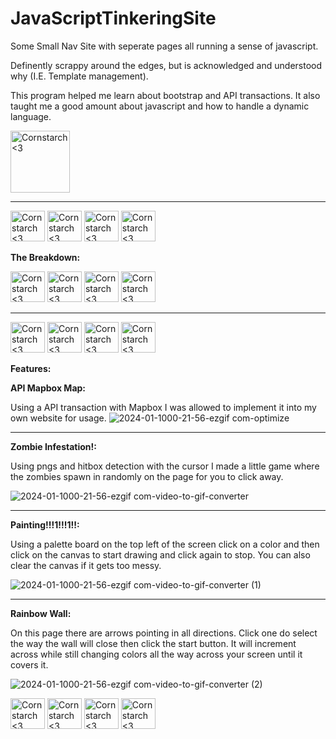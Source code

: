 # JavaScriptTinkeringSite
Some Small Nav Site with seperate pages all running a sense of javascript.

Definently scrappy around the edges, but is acknowledged and understood why (I.E. Template management).

This program helped me learn about bootstrap and API transactions. It also taught me a good amount about javascript and how to handle a dynamic language.

<img src="https://github.com/Kingerthanu/JavaScriptTinkeringSite/assets/76754592/42b4d279-4c11-4403-919f-8056460b9e24" alt="Cornstarch <3" width="95" height="99">

------------------------------------------------------

<img src="https://github.com/Kingerthanu/JavaScriptTinkeringSite/assets/76754592/021fb2dc-10fc-4dfd-8885-c591a5b28af5" alt="Cornstarch <3" width="55" height="49"> <img src="https://github.com/Kingerthanu/JavaScriptTinkeringSite/assets/76754592/021fb2dc-10fc-4dfd-8885-c591a5b28af5" alt="Cornstarch <3" width="55" height="49"> <img src="https://github.com/Kingerthanu/JavaScriptTinkeringSite/assets/76754592/021fb2dc-10fc-4dfd-8885-c591a5b28af5" alt="Cornstarch <3" width="55" height="49"> <img src="https://github.com/Kingerthanu/JavaScriptTinkeringSite/assets/76754592/021fb2dc-10fc-4dfd-8885-c591a5b28af5" alt="Cornstarch <3" width="55" height="49">


**The Breakdown:**




<img src="https://github.com/Kingerthanu/JavaScriptTinkeringSite/assets/76754592/d65b95bc-ab8c-44e9-81fb-9b5b08e7dee4" alt="Cornstarch <3" width="55" height="49"> <img src="https://github.com/Kingerthanu/JavaScriptTinkeringSite/assets/76754592/d65b95bc-ab8c-44e9-81fb-9b5b08e7dee4" alt="Cornstarch <3" width="55" height="49"> <img src="https://github.com/Kingerthanu/JavaScriptTinkeringSite/assets/76754592/d65b95bc-ab8c-44e9-81fb-9b5b08e7dee4" alt="Cornstarch <3" width="55" height="49"> <img src="https://github.com/Kingerthanu/JavaScriptTinkeringSite/assets/76754592/d65b95bc-ab8c-44e9-81fb-9b5b08e7dee4" alt="Cornstarch <3" width="55" height="49">

--------------------------------------------------------------------------------------------------------------------------------------------------------------------------

<img src="https://github.com/Kingerthanu/JavaScriptTinkeringSite/assets/76754592/0166c8f3-db3f-4876-91f9-72ba492a127f" alt="Cornstarch <3" width="55" height="49"> <img src="https://github.com/Kingerthanu/JavaScriptTinkeringSite/assets/76754592/0166c8f3-db3f-4876-91f9-72ba492a127f" alt="Cornstarch <3" width="55" height="49"> <img src="https://github.com/Kingerthanu/JavaScriptTinkeringSite/assets/76754592/0166c8f3-db3f-4876-91f9-72ba492a127f" alt="Cornstarch <3" width="55" height="49"> <img src="https://github.com/Kingerthanu/JavaScriptTinkeringSite/assets/76754592/0166c8f3-db3f-4876-91f9-72ba492a127f" alt="Cornstarch <3" width="55" height="49">

**Features:**

**API Mapbox Map:**

  Using a API transaction with Mapbox I was allowed to implement it into my own website for usage.
  ![2024-01-1000-21-56-ezgif com-optimize](https://github.com/Kingerthanu/JavaScriptTinkeringSite/assets/76754592/1c3abef9-728e-4d0a-a7bd-d9f403462013)


--------------------------------------------------------------------------------------------------------------------------------------------------------------------------

**Zombie Infestation!:**

  Using pngs and hitbox detection with the cursor I made a little game where the zombies spawn in randomly on the page for you to click away.
  
  ![2024-01-1000-21-56-ezgif com-video-to-gif-converter](https://github.com/Kingerthanu/JavaScriptTinkeringSite/assets/76754592/fa9ae5c8-3736-4e16-81e5-d792af48f3c4)

--------------------------------------------------------------------------------------------------------------------------------------------------------------------------

**Painting!!!1!!!1!!:**

  Using a palette board on the top left of the screen click on a color and then click on the canvas to start drawing and click again to stop. You can also clear the canvas if it gets too messy.
  
  ![2024-01-1000-21-56-ezgif com-video-to-gif-converter (1)](https://github.com/Kingerthanu/JavaScriptTinkeringSite/assets/76754592/d6c4dc59-5d18-4978-b509-ff09cf637eb1)

  --------------------------------------------------------------------------------------------------------------------------------------------------------------------------

**Rainbow Wall:**

  On this page there are arrows pointing in all directions. Click one do select the way the wall will close then click the start button. It will increment across while still changing colors all the way across your screen until it covers it.
  
  ![2024-01-1000-21-56-ezgif com-video-to-gif-converter (2)](https://github.com/Kingerthanu/JavaScriptTinkeringSite/assets/76754592/5b15ea61-6b39-45cf-ab5a-c0b83a79463d)




  <img src="https://github.com/Kingerthanu/JavaScriptTinkeringSite/assets/76754592/c4a5e059-fb58-4c4a-af3d-3c3b319f4b58" alt="Cornstarch <3" width="55" height="49">   <img src="https://github.com/Kingerthanu/JavaScriptTinkeringSite/assets/76754592/c4a5e059-fb58-4c4a-af3d-3c3b319f4b58" alt="Cornstarch <3" width="55" height="49">   <img src="https://github.com/Kingerthanu/JavaScriptTinkeringSite/assets/76754592/c4a5e059-fb58-4c4a-af3d-3c3b319f4b58" alt="Cornstarch <3" width="55" height="49">   <img src="https://github.com/Kingerthanu/JavaScriptTinkeringSite/assets/76754592/c4a5e059-fb58-4c4a-af3d-3c3b319f4b58" alt="Cornstarch <3" width="55" height="49">

  
